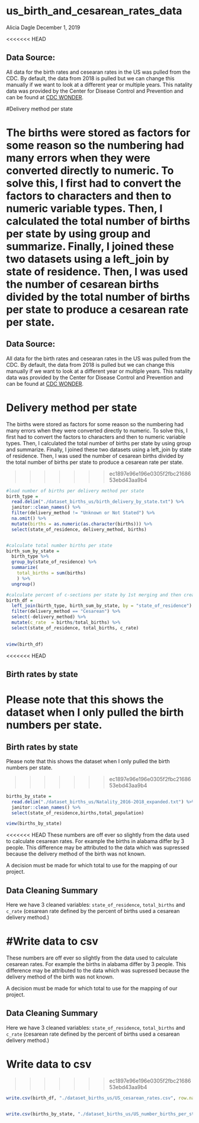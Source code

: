 us\_birth\_and\_cesarean\_rates\_data
================
Alicia Dagle
December 1, 2019

<<<<<<< HEAD
## Data Source:

All data for the birth rates and cesearan rates in the US was pulled
from the CDC. By default, the data from 2018 is pulled but we can change
this manually if we want to look at a different year or multiple years.
This natality data was provided by the Center for Disease Control and
Prevention and can be found at [CDC
WONDER](https://wonder.cdc.gov/natality.html).

\#Delivery method per state

The births were stored as factors for some reason so the numbering had
many errors when they were converted directly to numeric. To solve this,
I first had to convert the factors to characters and then to numeric
variable types. Then, I calculated the total number of births per state
by using group and summarize. Finally, I joined these two datasets using
a left\_join by state of residence. Then, I was used the number of
cesarean births divided by the total number of births per state to
produce a cesarean rate per state.
=======
Data Source:
------------

All data for the birth rates and cesearan rates in the US was pulled from the CDC. By default, the data from 2018 is pulled but we can change this manually if we want to look at a different year or multiple years. This natality data was provided by the Center for Disease Control and Prevention and can be found at [CDC WONDER](https://wonder.cdc.gov/natality.html).

Delivery method per state
=========================

The births were stored as factors for some reason so the numbering had many errors when they were converted directly to numeric. To solve this, I first had to convert the factors to characters and then to numeric variable types. Then, I calculated the total number of births per state by using group and summarize. Finally, I joined these two datasets using a left\_join by state of residence. Then, I was used the number of cesarean births divided by the total number of births per state to produce a cesarean rate per state.
>>>>>>> ec1897e96e196e0305f2fbc2168653ebd43aa9b4

``` r
#load number of births per delivery method per state
birth_type =
  read.delim("./dataset_births_us/birth_delivery_by_state.txt") %>% 
  janitor::clean_names() %>% 
  filter(delivery_method != "Unknown or Not Stated") %>% 
  na.omit() %>% 
  mutate(births = as.numeric(as.character(births))) %>% 
  select(state_of_residence, delivery_method, births) 


#calculate total number births per state
birth_sum_by_state =
  birth_type %>%
  group_by(state_of_residence) %>% 
  summarize(
    total_births = sum(births)
    ) %>% 
  ungroup()

#calculate percent of c-sections per state by 1st merging and then creating a new variable
birth_df =
  left_join(birth_type, birth_sum_by_state, by = "state_of_residence") %>% 
  filter(delivery_method == "Cesarean") %>%
  select(-delivery_method) %>% 
  mutate(c_rate  = births/total_births) %>% 
  select(state_of_residence, total_births, c_rate)
  

view(birth_df)
```

<<<<<<< HEAD
## Birth rates by state

Please note that this shows the dataset when I only pulled the birth
numbers per state.
=======
Birth rates by state
--------------------

Please note that this shows the dataset when I only pulled the birth numbers per state.
>>>>>>> ec1897e96e196e0305f2fbc2168653ebd43aa9b4

``` r
births_by_state =
  read.delim("./dataset_births_us/Natality_2016-2018_expanded.txt") %>% 
  janitor::clean_names() %>% 
  select(state_of_residence,births,total_population)

view(births_by_state)
```

<<<<<<< HEAD
These numbers are off ever so slightly from the data used to calculate
cesarean rates. For example the births in alabama differ by 3 people.
This difference may be attributed to the data which was supressed
because the delivery method of the birth was not known.

A decision must be made for which total to use for the mapping of our
project.

## Data Cleaning Summary

Here we have 3 cleaned variables: `state_of_residence`, `total_births`
and `c_rate` (cesarean rate defined by the percent of births used a
cesarean delivery method.)

\#Write data to
csv
=======
These numbers are off ever so slightly from the data used to calculate cesarean rates. For example the births in alabama differ by 3 people. This difference may be attributed to the data which was supressed because the delivery method of the birth was not known.

A decision must be made for which total to use for the mapping of our project.

Data Cleaning Summary
---------------------

Here we have 3 cleaned variables: `state_of_residence`, `total_births` and `c_rate` (cesarean rate defined by the percent of births used a cesarean delivery method.)

Write data to csv
=================
>>>>>>> ec1897e96e196e0305f2fbc2168653ebd43aa9b4

``` r
write.csv(birth_df, "./dataset_births_us/US_cesarean_rates.csv", row.names = FALSE)


write.csv(births_by_state, "./dataset_births_us/US_number_births_per_state.csv", row.names = FALSE)
```
